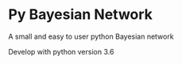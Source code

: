 # Py Bayesian Network
A small and easy to user python Bayesian network

Develop with python version 3.6
